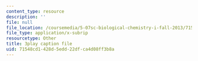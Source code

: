 ```yaml
---
content_type: resource
description: ''
file: null
file_location: /coursemedia/5-07sc-biological-chemistry-i-fall-2013/71548cd1428d5edd22dfca4d08ff3b8a_h20EdXcopeY.srt
file_type: application/x-subrip
resourcetype: Other
title: 3play caption file
uid: 71548cd1-428d-5edd-22df-ca4d08ff3b8a
---
```

